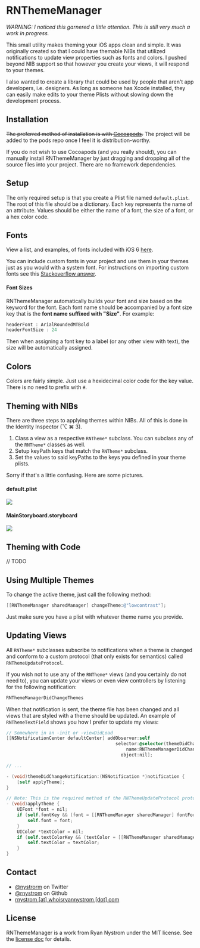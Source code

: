 RNThemeManager
=====

*WARNING: I noticed this garnered a little attention. This is still very much a work in progress.*

This small utility makes theming your iOS apps clean and simple. It was originally created so that I could have themable NIBs that utilized notifications to update view properties such as fonts and colors. I pushed beyond NIB support so that however you create your views, it will respond to your themes.

I also wanted to create a library that could be used by people that aren't app developers, i.e. designers. As long as someone has Xcode installed, they can easily make edits to your theme Plists without slowing down the development process.

## Installation

~~The preferred method of installation is with [Cocoapods](http://cocoapods.org).~~ The project will be added to the pods repo once I feel it is distribution-worthy.

If you do not wish to use Cocoapods (and you really should), you can manually install RNThemeManager by just dragging and dropping all of the source files into your project. There are no framework dependencies.

## Setup

The only required setup is that you create a Plist file named <code>default.plist</code>. The root of this file should be a dictionary. Each key represents the name of an attribute. Values should be either the name of a font, the size of a font, or a hex color code.

## Fonts

View a list, and examples, of fonts included with iOS 6 [here](http://iosfonts.com).

You can include custom fonts in your project and use them in your themes just as you would with a system font. For instructions on importing custom fonts see this [Stackoverflow answer](http://stackoverflow.com/a/2616101/940936).

#### Font Sizes

RNThemeManager automatically builds your font and size based on the keyword for the font. Each font name should be accompanied by a font size key that is the **font name suffixed with "Size"**. For example:

``` objective-c
headerFont : ArialRoundedMTBold
headerFontSize : 24
```

Then when assigning a font key to a label (or any other view with text), the size will be automatically assigned.

## Colors

Colors are fairly simple. Just use a hexidecimal color code for the key value. There is no need to prefix with <code>#</code>.

## Theming with NIBs

There are three steps to applying themes within NIBs. All of this is done in the Identity Inspector (⌥ ⌘ 3).

1. Class a view as a respective <code>RNTheme*</code> subclass. You can subclass any of the <code>RNTheme*</code> classes as well.
2. Setup keyPath keys that match the <code>RNTheme*</code> subclass.
3. Set the values to said keyPaths to the keys you defined in your theme plists.

Sorry if that's a little confusing. Here are some pictures.

#### default.plist

<img src="https://raw.github.com/rnystrom/RNThemeManager/master/images/plist.png" />

#### MainStoryboard.storyboard

<img src="https://raw.github.com/rnystrom/RNThemeManager/master/images/keypaths.png" />

## Theming with Code

// TODO

## Using Multiple Themes

To change the active theme, just call the following method:

``` objective-c
[[RNThemeManager sharedManager] changeTheme:@"lowcontrast"];
```

Just make sure you have a plist with whatever theme name you provide.

## Updating Views

All <code>RNTheme*</code> subclasses subscribe to notifications when a theme is changed and conform to a custom protocol (that only exists for semantics) called <code>RNThemeUpdateProtocol</code>.

If you wish not to use any of the <code>RNTheme*</code> views (and you certainly do not need to), you can update your views or even view controllers by listening for the following notification:

``` objective-c
RNThemeManagerDidChangeThemes
```

When that notification is sent, the theme file has been changed and all views that are styled with a theme should be updated. An example of <code>RNThemeTextField</code> shows you how I prefer to update my views:

``` objective-c
// Somewhere in an -init or -viewDidLoad
[[NSNotificationCenter defaultCenter] addObserver:self 
                                         selector:@selector(themeDidChangeNotification:) 
                                             name:RNThemeManagerDidChangeThemes 
                                           object:nil];

// ...

- (void)themeDidChangeNotification:(NSNotification *)notification {
    [self applyTheme];
}

// Note: This is the required method of the RNThemeUpdateProtocol protocol 
- (void)applyTheme {
    UIFont *font = nil;
    if (self.fontKey && (font = [[RNThemeManager sharedManager] fontForKey:self.fontKey])) {
        self.font = font;
    }
    UIColor *textColor = nil;
    if (self.textColorKey && (textColor = [[RNThemeManager sharedManager] colorForKey:self.textColorKey])) {
        self.textColor = textColor;
    }
}
```

## Contact

* [@nystrorm](https://twitter.com/nystrorm) on Twitter
* [@rnystrom](https://github.com/rnystrom) on Github
* <a href="mailTo:rnystrom@whoisryannystrom.com">rnystrom [at] whoisryannystrom [dot] com</a>

## License

RNThemeManager is a work from Ryan Nystrom under the MIT license. See the [license doc](https://github.com/rnystrom/RNThemeManager/blob/master/LICENSE) for details.
